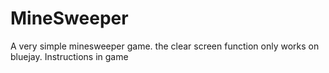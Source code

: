 # MineSweeper
A very simple minesweeper game. the clear screen function only works on bluejay.
Instructions in game
